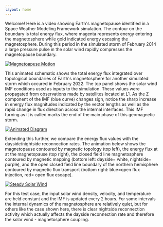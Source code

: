 ```yaml
---
layout: home
---
```




Welcome! Here is a video showing Earth's magnetopause identified in a Space Weather Modeling Framework simulation. The contour on the boundary is total energy flux, where magenta represents energy entering the magnetosphere while gold indicated energy escaping the magnetosphere. During this period in the simulated storm of February 2014 a large pressure pulse in the solar wind rapidly compresses the magnetopause boundary.



[![Magnetoapuse Motion](https://user-images.githubusercontent.com/60946291/233409764-70940176-1b06-4cdc-8615-ef7ca13be24a.png)](https://user-images.githubusercontent.com/60946291/233409214-c14a7386-d857-48a5-b774-96682c2571d5.mp4)


This animated schematic shows the total energy flux integrated over topological boundaries of Earth's magnetosphere for another simulated storm which occured in February 2022. The top panel shows the solar wind IMF conditions used as inputs to the simulation. These values were propagated from observations made by satellites located at L1. As the Z component of the IMF (blue curve) changes sign, notice the sharp increase in energy flux magnitudes indicated by the vector lengths as well as the rapid change in flux direction across the internal interfaces. This IMF turning as it is called marks the end of the main phase of this geomagnetic storm.


[![Animated Diagram](https://user-images.githubusercontent.com/60946291/231567664-ed2aa92f-30b7-48d7-a102-9956b69c3f13.png)](https://user-images.githubusercontent.com/60946291/231570173-7bf970b4-6a76-45cc-a4a6-b772abf11b81.mp4)

Extending this further, we compare the energy flux values with the dayside/nightside reconnection rates. The animation below shows the magnetopause contoured by magnetic topology (top left), the energy flux at at the magnetopause (top right), the closed field line magnetosphere contoured by magnetic mapping (bottom left: dayside= white, nightside= purple), and the open closed field line boundary of the northern hemisphere contoured by magnetic flux transport (bottom right: blue=open flux injection, red= open flux escape).


[![Steady Solar Wind](<img width="1038" alt="agu_2023_cover" src="https://github.com/aubrspace/aubrspace.github.io/assets/60946291/514d0081-801b-4ca4-bf8d-0d1018441d95">)](https://github.com/aubrspace/aubrspace.github.io/assets/60946291/86cf2caa-103c-4668-961c-ff93f39febea)

For this test case, the input solar wind density, velocity, and temperature are held constant and the IMF is updated every 2 hours. For some intervals the internal dynamics of the magnetosphere are relatively quiet, but for others like the case shown here, there is clear nightside reconnection activity which actually affects the dayside reconnection rate and therefore the solar wind - magnetosphere coupling.

